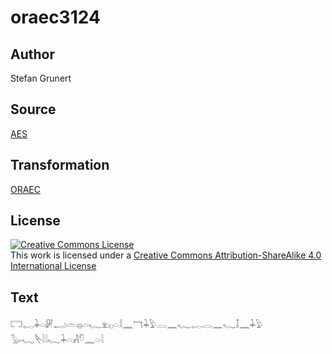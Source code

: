 # oraec3124

## Author

Stefan Grunert

## Source

[AES](https://github.com/simondschweitzer/aes)

## Transformation

[ORAEC](https://oraec.github.io/)

## License

<a rel="license" href="http://creativecommons.org/licenses/by-sa/4.0/"><img alt="Creative Commons License" style="border-width:0" src="https://i.creativecommons.org/l/by-sa/4.0/88x31.png" /></a><br />This work is licensed under a <a rel="license" href="http://creativecommons.org/licenses/by-sa/4.0/">Creative Commons Attribution-ShareAlike 4.0 International License</a>

## Text

𓉐𓉻𓇓𓏏𓏞𓂝𓏛𓐍𓏏𓆑𓁷𓏤𓊪𓏏𓎛𓈖𓄓𓇓𓅱𓂋𓈖𓆑𓉻𓂋𓈖𓆑𓄤𓈖𓇓𓅱<br>
𓅭𓆑𓌸𓇋𓇋𓆑𓇓𓏏𓀻𓎸𓈖𓏏𓇋<br>
